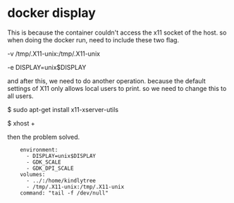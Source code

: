 # docker display
This is because the container couldn't access the x11 socket of the host. so when doing the docker run, need to include these two flag.

-v /tmp/.X11-unix:/tmp/.X11-unix

-e DISPLAY=unix$DISPLAY

and after this, we need to do another operation. because the default settings of X11 only allows local users to print. so we need to change this to all users.

$ sudo apt-get install x11-xserver-utils

$ xhost +

then the problem solved. 

```
    environment:
      - DISPLAY=unix$DISPLAY
      - GDK_SCALE
      - GDK_DPI_SCALE
    volumes:
      - ../:/home/kindlytree
      - /tmp/.X11-unix:/tmp/.X11-unix
    command: "tail -f /dev/null"
```